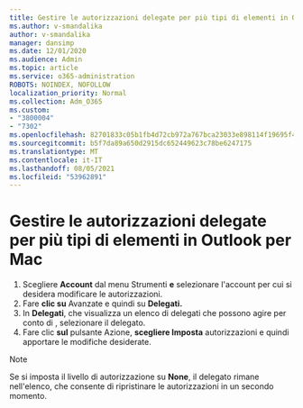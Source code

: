 ```yaml
---
title: Gestire le autorizzazioni delegate per più tipi di elementi in Outlook per Mac
ms.author: v-smandalika
author: v-smandalika
manager: dansimp
ms.date: 12/01/2020
ms.audience: Admin
ms.topic: article
ms.service: o365-administration
ROBOTS: NOINDEX, NOFOLLOW
localization_priority: Normal
ms.collection: Adm_O365
ms.custom:
- "3800004"
- "7302"
ms.openlocfilehash: 82701833c05b1fb4d72cb972a767bca23033e898114f19695f42a116239c2221
ms.sourcegitcommit: b5f7da89a650d2915dc652449623c78be6247175
ms.translationtype: MT
ms.contentlocale: it-IT
ms.lasthandoff: 08/05/2021
ms.locfileid: "53962891"
---
```

# <a name="manage-delegate-permissions-for-multiple-item-types-in-outlook-for-mac"></a>Gestire le autorizzazioni delegate per più tipi di elementi in Outlook per Mac

1. Scegliere **Account** dal menu Strumenti **e** selezionare l'account per cui si desidera modificare le autorizzazioni.
2. Fare **clic su** Avanzate e quindi su **Delegati.**
3. In **Delegati**, che visualizza un elenco di delegati che possono agire per conto di , selezionare il delegato.
4. Fare clic **sul** pulsante Azione, **scegliere Imposta** autorizzazioni e quindi apportare le modifiche desiderate.

> [!NOTE]
> Se si imposta il livello di autorizzazione su **None**, il delegato rimane nell'elenco, che consente di ripristinare le autorizzazioni in un secondo momento.
